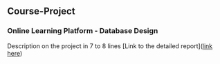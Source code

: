 ## Course-Project

### Online Learning Platform - Database Design
Description on the project in 7 to 8 lines
[Link to the detailed report]([link here](https://github.com/SagarDudhat007/Course-Project/blob/main/Online%20Learning%20Platform%20-%20Database%20Design.pdf))
